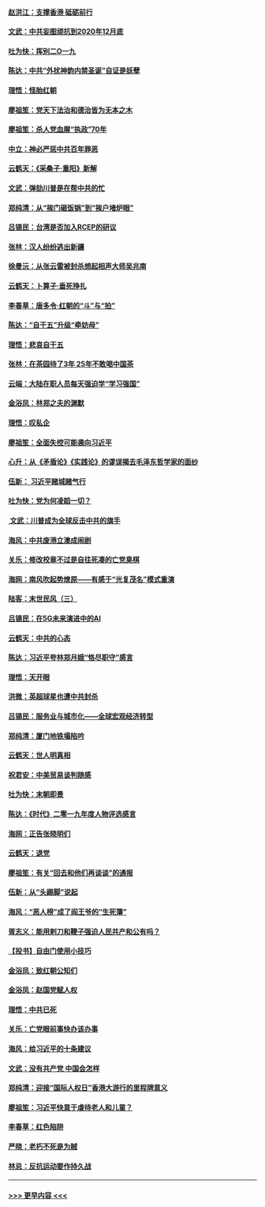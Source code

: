 #### [赵洪江：支撑香港 砥砺前行](../pages/nsc993/n11748482.md?t=12271555) 
#### [文武：中共妄图顽抗到2020年12月底](../pages/nsc993/n11748446.md?t=12271555) 
#### [吐为快：挥别二O一九](../pages/nsc993/n11748411.md?t=12271555) 
#### [陈达：中共“外扰神韵内禁圣诞”自证是妖孽](../pages/nsc993/n11748226.md?t=12271555) 
#### [理悟：怪胎红朝](../pages/nsc993/n11748206.md?t=12271555) 
#### [廖祖笙：党天下法治和德治皆为无本之木](../pages/nsc993/n11748135.md?t=12271555) 
#### [廖祖笙：杀人党血腥“执政”70年](../pages/nsc993/n11745144.md?t=12271555) 
#### [中立：神必严惩中共百年罪恶](../pages/nsc993/n11744970.md?t=12271555) 
#### [云鹤天：《采桑子‧重阳》新解](../pages/nsc993/n11744948.md?t=12271555) 
#### [文武：弹劾川普是在帮中共的忙](../pages/nsc993/n11744758.md?t=12271555) 
#### [郑纯清：从“挨门砸饭锅”到“挨户堵炉眼”](../pages/nsc993/n11744745.md?t=12271555) 
#### [吕锡民：台湾是否加入RCEP的研议](../pages/nsc993/n11744701.md?t=12271555) 
#### [张林：汉人纷纷逃出新疆](../pages/nsc993/n11743530.md?t=12271555) 
#### [徐曼沅：从张云雷被封杀想起相声大师吴兆南](../pages/nsc993/n11741816.md?t=12271555) 
#### [云鹤天：卜算子‧垂死挣扎](../pages/nsc993/n11739956.md?t=12271555) 
#### [李春草：唐多令‧红朝的“斗”与“拍”](../pages/nsc993/n11739830.md?t=12271555) 
#### [陈达：“自干五”升级“牵妨母”](../pages/nsc993/n11739724.md?t=12271555) 
#### [理悟：悲哀自干五](../pages/nsc993/n11739547.md?t=12271555) 
#### [张林：在茶园待了3年 25年不敢喝中国茶](../pages/nsc993/n11739240.md?t=12271555) 
#### [云端：大陆在职人员每天强迫学“学习强国”](../pages/nsc993/n11738735.md?t=12271555) 
#### [金浴凤：林郑之夫的渊默](../pages/nsc993/n11737735.md?t=12271555) 
#### [理悟：叹私企](../pages/nsc993/n11737715.md?t=12271555) 
#### [廖祖笙：全面失控可能袭向习近平](../pages/nsc993/n11737704.md?t=12271555) 
#### [心升：从《矛盾论》《实践论》的谬误揭去毛泽东哲学家的面纱](../pages/nsc993/n11736962.md?t=12271555) 
#### [伍新： 习近平赌城赌气行](../pages/nsc993/n11736929.md?t=12271555) 
#### [吐为快：党为何凌蹈一切？](../pages/nsc993/n11736915.md?t=12271555) 
#### [ 文武：川普成为全球反击中共的旗手](../pages/nsc993/n11736882.md?t=12271555) 
#### [海风：中共废港立澳成闹剧](../pages/nsc993/n11735857.md?t=12271555) 
#### [关乐：修改校章不过是自往死凑的亡党臭棋](../pages/nsc993/n11735097.md?t=12271555) 
#### [海网：南风吹起势燎原——有感于“光复茂名”模式重演](../pages/nsc993/n11732308.md?t=12271555) 
#### [陆客：末世民风（三）](../pages/nsc993/n11732211.md?t=12271555) 
#### [吕锡民：在5G未来演进中的AI](../pages/nsc993/n11730010.md?t=12271555) 
#### [云鹤天：中共的心态](../pages/nsc993/n11729906.md?t=12271555) 
#### [陈达：习近平夸林郑月娥“恪尽职守”感言](../pages/nsc993/n11729881.md?t=12271555) 
#### [理悟：天开眼](../pages/nsc993/n11729699.md?t=12271555) 
#### [洪微：英超球星也遭中共封杀](../pages/nsc993/n11727243.md?t=12271555) 
#### [吕锡民：服务业与城市化——全球宏观经济转型](../pages/nsc993/n11725845.md?t=12271555) 
#### [郑纯清：厦门地铁塌陷吟](../pages/nsc993/n11725813.md?t=12271555) 
#### [云鹤天：世人明真相](../pages/nsc993/n11725621.md?t=12271555) 
#### [祝君安：中美贸易谈判随感](../pages/nsc993/n11725609.md?t=12271555) 
#### [吐为快：末朝即景](../pages/nsc993/n11723365.md?t=12271555) 
#### [陈达：《时代》二零一九年度人物评选感言](../pages/nsc993/n11723337.md?t=12271555) 
#### [海网：正告张晓明们](../pages/nsc993/n11723228.md?t=12271555) 
#### [云鹤天：退党](../pages/nsc993/n11723056.md?t=12271555) 
#### [廖祖笙：有关“回去和他们再谈谈”的通报](../pages/nsc993/n11722442.md?t=12271555) 
#### [伍新：从“头踢脚”说起](../pages/nsc993/n11722429.md?t=12271555) 
#### [海风：“恶人榜”成了阎王爷的“生死簿”](../pages/nsc993/n11722272.md?t=12271555) 
#### [胥志义：能用剌刀和鞭子强迫人民共产和公有吗？](../pages/nsc993/n11720569.md?t=12271555) 
#### [【投书】自由门使用小技巧](../pages/nsc993/n11720180.md?t=12271555) 
#### [金浴凤：致红朝公知们](../pages/nsc993/n11720563.md?t=12271555) 
#### [金浴凤：赵国党赋人权](../pages/nsc993/n11720533.md?t=12271555) 
#### [理悟：中共已死](../pages/nsc993/n11720233.md?t=12271555) 
#### [关乐：亡党眼前事快办该办事](../pages/nsc993/n11719160.md?t=12271555) 
#### [海风：给习近平的十条建议](../pages/nsc993/n11717616.md?t=12271555) 
#### [文武：没有共产党 中国会怎样](../pages/nsc993/n11717584.md?t=12271555) 
#### [郑纯清：迎接“国际人权日”香港大游行的里程牌意义](../pages/nsc993/n11717417.md?t=12271555) 
#### [廖祖笙：习近平快意于虐待老人和儿童？](../pages/nsc993/n11715313.md?t=12271555) 
#### [李春草：红色陷阱](../pages/nsc993/n11715029.md?t=12271555) 
#### [严晓：老朽不死是为贼](../pages/nsc993/n11712910.md?t=12271555) 
#### [林忌：反抗运动要作持久战](../pages/nsc993/n11712623.md?t=12271555) 

----
#### [ >>> 更早内容 <<< ](../indexes/nsc993-earlier.md)
